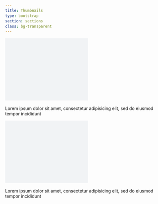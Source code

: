 ```yaml
---
title: Thumbnails
type: bootstrap
section: sections
class: bg-transparent
---
```


<div class="row">
	<div class="col-lg-6">
		<div class="thumbnail">
			<img src="/ui/img/sample/sample-2.png" />
			<div class="caption">
				<p>Lorem ipsum dolor sit amet, consectetur adipisicing elit, sed do eiusmod tempor incididunt</p>
			</div>
		</div>
	</div>
	 <div class="col-lg-6">
		<div class="thumbnail">
			<img src="/ui/img/sample/sample-2.png" />
			<div class="caption">
				<p>Lorem ipsum dolor sit amet, consectetur adipisicing elit, sed do eiusmod tempor incididunt</p>
			</div>
		</div>
	</div>
</div>